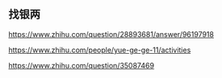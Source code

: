 ## 找银两

https://www.zhihu.com/question/28893681/answer/96197918

https://www.zhihu.com/people/yue-ge-ge-11/activities

https://www.zhihu.com/question/35087469